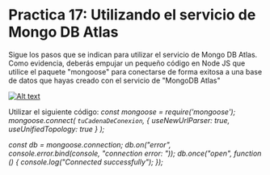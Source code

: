 # Practica 17: Utilizando el servicio de Mongo DB Atlas
Sigue los pasos que se indican para utilizar el servicio de Mongo DB Atlas. Como evidencia, deberás empujar un pequeño código en Node JS que utilice el paquete "mongoose" para conectarse de forma exitosa a una base de datos que hayas creado con el servicio de "MongoDB Atlas"

[![Alt text](https://img.youtube.com/vi/Imwk0HtEuGY/0.jpg)](https://www.youtube.com/watch?v=Imwk0HtEuGY)

Utilizar el siguiente código:
*const mongoose = require('mongoose');*
*mongoose.connect(*
*`tuCadenaDeConexion`,*
*{*
*useNewUrlParser: true,*
*useUnifiedTopology: true*
*}*
*);*

*const db = mongoose.connection;*
*db.on("error", console.error.bind(console, "connection error: "));*
*db.once("open", function () {*
*console.log("Connected successfully");*
*});*
